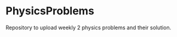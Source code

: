 PhysicsProblems
===============

Repository to upload weekly 2 physics problems and their solution. 
